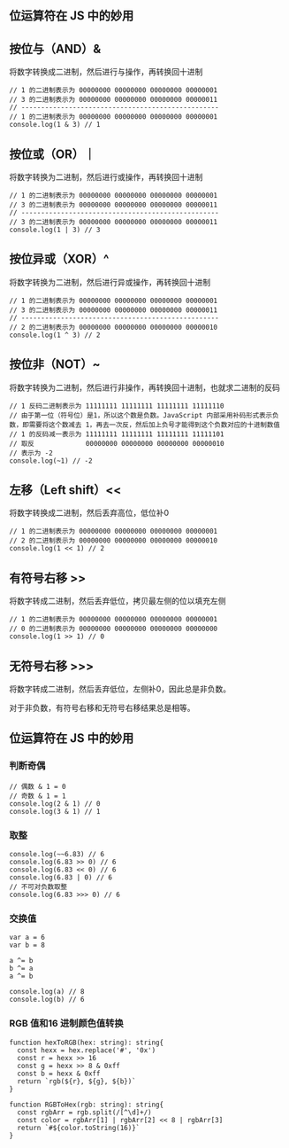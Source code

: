 ## 位运算符在 JS 中的妙用

## 按位与（AND）&

将数字转换成二进制，然后进行与操作，再转换回十进制

```
// 1 的二进制表示为 00000000 00000000 00000000 00000001
// 3 的二进制表示为 00000000 00000000 00000000 00000011
// --------------------------------------------------
// 1 的二进制表示为 00000000 00000000 00000000 00000001
console.log(1 & 3) // 1
```

## 按位或（OR）｜

将数字转换为二进制，然后进行或操作，再转换回十进制

```
// 1 的二进制表示为 00000000 00000000 00000000 00000001
// 3 的二进制表示为 00000000 00000000 00000000 00000011
// --------------------------------------------------
// 3 的二进制表示为 00000000 00000000 00000000 00000011
console.log(1 | 3) // 3
```

## 按位异或（XOR）^

将数字转换为二进制，然后进行异或操作，再转换回十进制

```
// 1 的二进制表示为 00000000 00000000 00000000 00000001
// 3 的二进制表示为 00000000 00000000 00000000 00000011
// --------------------------------------------------
// 2 的二进制表示为 00000000 00000000 00000000 00000010
console.log(1 ^ 3) // 2
```

## 按位非（NOT）~

将数字转换为二进制，然后进行非操作，再转换回十进制，也就求二进制的反码

```
// 1 反码二进制表示为 11111111 11111111 11111111 11111110
// 由于第一位（符号位）是1，所以这个数是负数。JavaScript 内部采用补码形式表示负数，即需要将这个数减去 1，再去一次反，然后加上负号才能得到这个负数对应的十进制数值
// 1 的反码减一表示为 11111111 11111111 11111111 11111101
// 取反             00000000 00000000 00000000 00000010
// 表示为 -2
console.log(~1) // -2
```

## 左移（Left shift）<<

将数字转换成二进制，然后丢弃高位，低位补0

```
// 1 的二进制表示为 00000000 00000000 00000000 00000001
// 2 的二进制表示为 00000000 00000000 00000000 00000010
console.log(1 << 1) // 2
```

## 有符号右移 >>

将数字转成二进制，然后丢弃低位，拷贝最左侧的位以填充左侧

```
// 1 的二进制表示为 00000000 00000000 00000000 00000001
// 0 的二进制表示为 00000000 00000000 00000000 00000000
console.log(1 >> 1) // 0
```

## 无符号右移 >>>

将数字转成二进制，然后丢弃低位，左侧补0，因此总是非负数。

对于非负数，有符号右移和无符号右移结果总是相等。

## 位运算符在 JS 中的妙用

### 判断奇偶

```
// 偶数 & 1 = 0
// 奇数 & 1 = 1
console.log(2 & 1) // 0
console.log(3 & 1) // 1
```

### 取整

```
console.log(~~6.83) // 6
console.log(6.83 >> 0) // 6
console.log(6.83 << 0) // 6
console.log(6.83 | 0) // 6
// 不可对负数取整
console.log(6.83 >>> 0) // 6
```

### 交换值

```
var a = 6
var b = 8

a ^= b
b ^= a
a ^= b

console.log(a) // 8
console.log(b) // 6
```

### RGB 值和16 进制颜色值转换

```
function hexToRGB(hex: string): string{
  const hexx = hex.replace('#', '0x')
  const r = hexx >> 16
  const g = hexx >> 8 & 0xff
  const b = hexx & 0xff
  return `rgb(${r}, ${g}, ${b})`
}

function RGBToHex(rgb: string): string{
  const rgbArr = rgb.split(/[^\d]+/)
  const color = rgbArr[1] | rgbArr[2] << 8 | rgbArr[3]
  return `#${color.toString(16)}`
}
```


